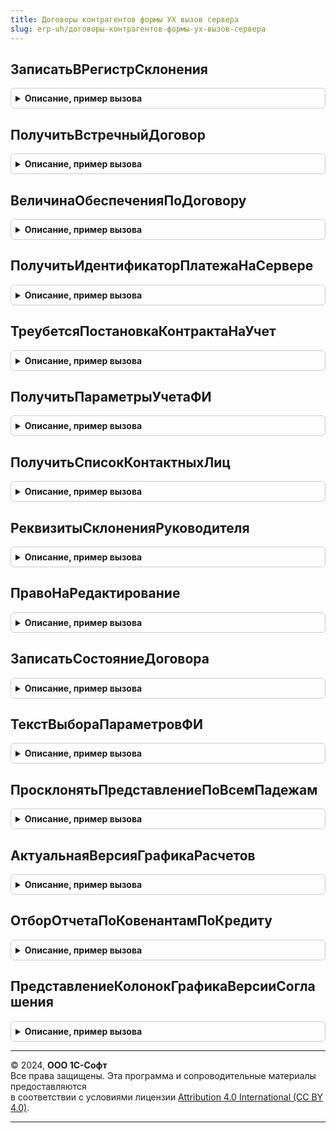 ```yaml
---
title: Договоры контрагентов формы УХ вызов сервера
slug: erp-uh/договоры-контрагентов-формы-ух-вызов-сервера
---
```



## ЗаписатьВРегистрСклонения
<details style="margin: 1em 0; padding: 0.5em; border: 1px solid #ccc; border-radius: 6px;">

<summary style="font-weight: bold; cursor: pointer;">Описание, пример вызова</summary>

```bsl

Процедура ЗаписатьВРегистрСклонения(ОбъектСоСклоняемымиРеквизитами, Представление, СтруктураСклонения) Экспорт
```

Пример вызова
```bsl
ДоговорыКонтрагентовФормыУХВызовСервера.ЗаписатьВРегистрСклонения(ОбъектСоСклоняемымиРеквизитами, Представление, СтруктураСклонения) 
```
</details>

## ПолучитьВстречныйДоговор
<details style="margin: 1em 0; padding: 0.5em; border: 1px solid #ccc; border-radius: 6px;">

<summary style="font-weight: bold; cursor: pointer;">Описание, пример вызова</summary>

```bsl

Функция ПолучитьВстречныйДоговор(ДоговорИсточник) Экспорт
```

Пример вызова
```bsl
Результат = ДоговорыКонтрагентовФормыУХВызовСервера.ПолучитьВстречныйДоговор(ДоговорИсточник) 
```
</details>

## ВеличинаОбеспеченияПоДоговору
<details style="margin: 1em 0; padding: 0.5em; border: 1px solid #ccc; border-radius: 6px;">

<summary style="font-weight: bold; cursor: pointer;">Описание, пример вызова</summary>

```bsl

Функция ВеличинаОбеспеченияПоДоговору(Знач ДоговорСсылка) Экспорт
```

Пример вызова
```bsl
Результат = ДоговорыКонтрагентовФормыУХВызовСервера.ВеличинаОбеспеченияПоДоговору(ДоговорСсылка) 
```
</details>

## ПолучитьИдентификаторПлатежаНаСервере
<details style="margin: 1em 0; padding: 0.5em; border: 1px solid #ccc; border-radius: 6px;">

<summary style="font-weight: bold; cursor: pointer;">Описание, пример вызова</summary>

```bsl

Функция ПолучитьИдентификаторПлатежаНаСервере(ПараметрыДоговора) Экспорт
```

Пример вызова
```bsl
Результат = ДоговорыКонтрагентовФормыУХВызовСервера.ПолучитьИдентификаторПлатежаНаСервере(ПараметрыДоговора) 
```
</details>

## ТреубетсяПостановкаКонтрактаНаУчет
<details style="margin: 1em 0; padding: 0.5em; border: 1px solid #ccc; border-radius: 6px;">

<summary style="font-weight: bold; cursor: pointer;">Описание, пример вызова</summary>

```bsl

Функция ТреубетсяПостановкаКонтрактаНаУчет(ВидДоговораУХ, СуммаДоговора, ВалютаВзаиморасчетов, ДатаДоговора) Экспорт
```

Пример вызова
```bsl
Результат = ДоговорыКонтрагентовФормыУХВызовСервера.ТреубетсяПостановкаКонтрактаНаУчет(ВидДоговораУХ, СуммаДоговора, ВалютаВзаиморасчетов, ДатаДоговора) 
```
</details>

## ПолучитьПараметрыУчетаФИ
<details style="margin: 1em 0; padding: 0.5em; border: 1px solid #ccc; border-radius: 6px;">

<summary style="font-weight: bold; cursor: pointer;">Описание, пример вызова</summary>

```bsl

Функция ПолучитьПараметрыУчетаФИ(ВидДоговораИлиВидФинансовогоИнструмента, Организация, ЭтоВалютныйИнструмент = Ложь) Экспорт
```

Пример вызова
```bsl
Результат = ДоговорыКонтрагентовФормыУХВызовСервера.ПолучитьПараметрыУчетаФИ(ВидДоговораИлиВидФинансовогоИнструмента, Организация, ЭтоВалютныйИнструмент);
```
</details>

## ПолучитьСписокКонтактныхЛиц
<details style="margin: 1em 0; padding: 0.5em; border: 1px solid #ccc; border-radius: 6px;">

<summary style="font-weight: bold; cursor: pointer;">Описание, пример вызова</summary>

```bsl

Функция ПолучитьСписокКонтактныхЛиц(Знач Контрагент) Экспорт
```

Пример вызова
```bsl
Результат = ДоговорыКонтрагентовФормыУХВызовСервера.ПолучитьСписокКонтактныхЛиц(Контрагент) 
```
</details>

## РеквизитыСклоненияРуководителя
<details style="margin: 1em 0; padding: 0.5em; border: 1px solid #ccc; border-radius: 6px;">

<summary style="font-weight: bold; cursor: pointer;">Описание, пример вызова</summary>

```bsl

Функция РеквизитыСклоненияРуководителя(Руководитель) Экспорт
```

Пример вызова
```bsl
Результат = ДоговорыКонтрагентовФормыУХВызовСервера.РеквизитыСклоненияРуководителя(Руководитель) 
```
</details>

## ПравоНаРедактирование
<details style="margin: 1em 0; padding: 0.5em; border: 1px solid #ccc; border-radius: 6px;">

<summary style="font-weight: bold; cursor: pointer;">Описание, пример вызова</summary>

```bsl

Функция ПравоНаРедактирование(ЭтоФИО) Экспорт
```

Пример вызова
```bsl
Результат = ДоговорыКонтрагентовФормыУХВызовСервера.ПравоНаРедактирование(ЭтоФИО) 
```
</details>

## ЗаписатьСостояниеДоговора
<details style="margin: 1em 0; padding: 0.5em; border: 1px solid #ccc; border-radius: 6px;">

<summary style="font-weight: bold; cursor: pointer;">Описание, пример вызова</summary>

```bsl

Процедура ЗаписатьСостояниеДоговора(Договор, Состояние) Экспорт
```

Пример вызова
```bsl
ДоговорыКонтрагентовФормыУХВызовСервера.ЗаписатьСостояниеДоговора(Договор, Состояние) 
```
</details>

## ТекстВыбораПараметровФИ
<details style="margin: 1em 0; padding: 0.5em; border: 1px solid #ccc; border-radius: 6px;">

<summary style="font-weight: bold; cursor: pointer;">Описание, пример вызова</summary>

```bsl

Функция ТекстВыбораПараметровФИ(ФИ, ПараметрыВыбораФИ = Неопределено) Экспорт
```

Пример вызова
```bsl
Результат = ДоговорыКонтрагентовФормыУХВызовСервера.ТекстВыбораПараметровФИ(ФИ, ПараметрыВыбораФИ);
```
</details>

## ПросклонятьПредставлениеПоВсемПадежам
<details style="margin: 1em 0; padding: 0.5em; border: 1px solid #ccc; border-radius: 6px;">

<summary style="font-weight: bold; cursor: pointer;">Описание, пример вызова</summary>

```bsl

Функция ПросклонятьПредставлениеПоВсемПадежам(Знач Представление, Знач ПараметрыСклонения) Экспорт
```

Пример вызова
```bsl
Результат = ДоговорыКонтрагентовФормыУХВызовСервера.ПросклонятьПредставлениеПоВсемПадежам(Представление, ПараметрыСклонения) 
```
</details>

## АктуальнаяВерсияГрафикаРасчетов
<details style="margin: 1em 0; padding: 0.5em; border: 1px solid #ccc; border-radius: 6px;">

<summary style="font-weight: bold; cursor: pointer;">Описание, пример вызова</summary>

```bsl

Функция АктуальнаяВерсияГрафикаРасчетов(ОбъектРасчетов) Экспорт
```

Пример вызова
```bsl
Результат = ДоговорыКонтрагентовФормыУХВызовСервера.АктуальнаяВерсияГрафикаРасчетов(ОбъектРасчетов) 
```
</details>

## ОтборОтчетаПоКовенантамПоКредиту
<details style="margin: 1em 0; padding: 0.5em; border: 1px solid #ccc; border-radius: 6px;">

<summary style="font-weight: bold; cursor: pointer;">Описание, пример вызова</summary>

```bsl

// Функция - возвращает отбор отчета по ковенантам по кредиту
//
// Параметры:
//  ДокументСсылка	 - ДокументСсылка.ВерсияСоглашенияКредит
//
// Возвращаемое значение:
//   - Структура
//
Функция ОтборОтчетаПоКовенантамПоКредиту(ДокументСсылка) Экспорт
```

Пример вызова
```bsl
Результат = ДоговорыКонтрагентовФормыУХВызовСервера.ОтборОтчетаПоКовенантамПоКредиту(ДокументСсылка) 
```
</details>

## ПредставлениеКолонокГрафикаВерсииСоглашения
<details style="margin: 1em 0; padding: 0.5em; border: 1px solid #ccc; border-radius: 6px;">

<summary style="font-weight: bold; cursor: pointer;">Описание, пример вызова</summary>

```bsl

Функция ПредставлениеКолонокГрафикаВерсииСоглашения(Ссылка) Экспорт
```

Пример вызова
```bsl
Результат = ДоговорыКонтрагентовФормыУХВызовСервера.ПредставлениеКолонокГрафикаВерсииСоглашения(Ссылка) 
```
</details>

---

© 2024, **ООО 1С-Софт**  
Все права защищены. Эта программа и сопроводительные материалы предоставляются  
в соответствии с условиями лицензии [Attribution 4.0 International (CC BY 4.0)](https://creativecommons.org/licenses/by/4.0/legalcode).

---
